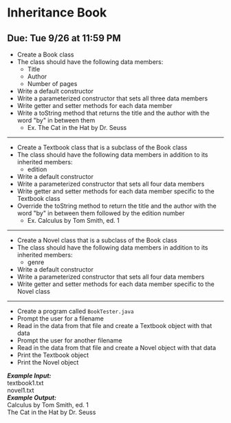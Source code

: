 # Inheritance Book

## Due: Tue 9/26 at 11:59 PM

- Create a Book class
- The class should have the following data members:
  - Title
  - Author
  - Number of pages
- Write a default constructor
- Write a parameterized constructor that sets all three data members
- Write getter and setter methods for each data member
- Write a toString method that returns the title and the author with the word "by" in between them
  - Ex. The Cat in the Hat by Dr. Seuss
- - - - - - - - - - - -
- Create a Textbook class that is a subclass of the Book class
- The class should have the following data members in addition to its inherited members:
  - edition
- Write a default constructor
- Write a parameterized constructor that sets all four data members
- Write getter and setter methods for each data member specific to the Textbook class
- Override the toString method to return the title and the author with the word "by" in between them followed by the edition number
  - Ex. Calculus by Tom Smith, ed. 1
- - - - - - - - - - - -
- Create a Novel class that is a subclass of the Book class
- The class should have the following data members in addition to its inherited members:
  - genre
- Write a default constructor
- Write a parameterized constructor that sets all four data members
- Write getter and setter methods for each data member specific to the Novel class
- - - - - - - - - - - -
- Create a program called `BookTester.java`
- Prompt the user for a filename
- Read in the data from that file and create a Textbook object with that data
- Prompt the user for another filename
- Read in the data from that file and create a Novel object with that data
- Print the Textbook object
- Print the Novel object

***Example Input:***\
textbook1.txt\
novel1.txt\
***Example Output:***\
Calculus by Tom Smith, ed. 1\
The Cat in the Hat by Dr. Seuss
